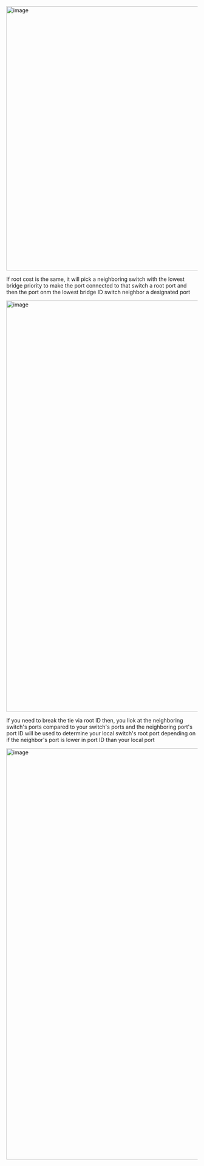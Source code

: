 <img width="1258" height="694" alt="image" src="https://github.com/user-attachments/assets/2056ac02-5883-472d-8445-8a6494ade9df" />


If root cost is the same, it will pick a neighboring switch with the lowest bridge priority to make the port connected to that switch a root port and then the port onm the 
lowest bridge ID switch neighbor a designated port

<img width="1920" height="1080" alt="image" src="https://github.com/user-attachments/assets/819dcc8f-6446-4416-bc32-8853e0cb184d" />


If you need to break the tie via root ID then, you llok at the neighboring switch's ports compared to your switch's ports and the neighboring port's port ID will be used to determine
your local switch's root port depending on if the neighbor's port is lower in port ID than your local port


<img width="1920" height="1080" alt="image" src="https://github.com/user-attachments/assets/d4b29841-156f-4827-9814-7c30273b5894" />
